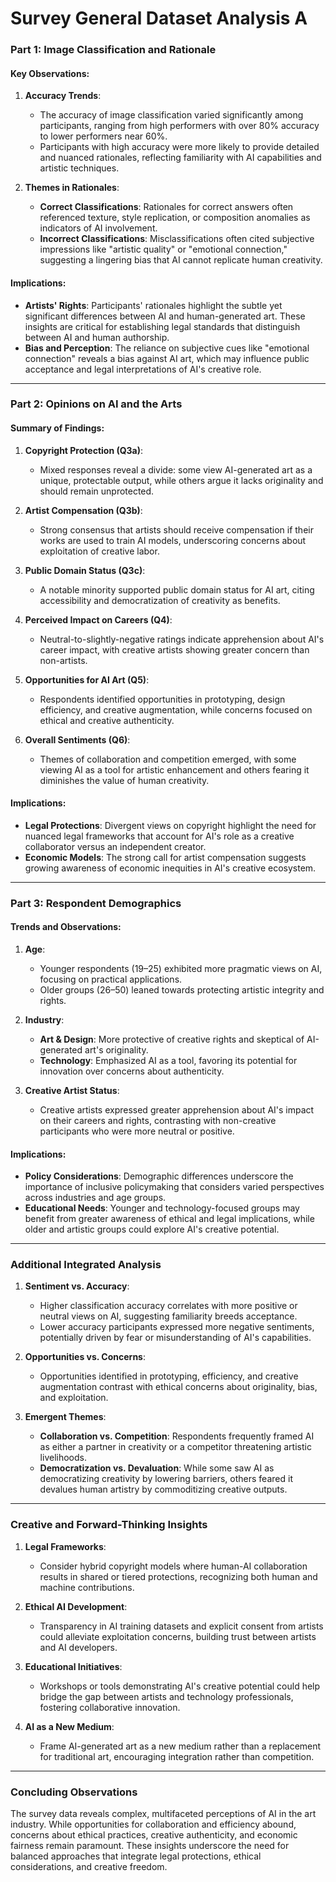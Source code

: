 # Survey General Dataset Analysis A

### **Part 1: Image Classification and Rationale**

#### Key Observations:

1. **Accuracy Trends**:
    
    - The accuracy of image classification varied significantly among participants, ranging from high performers with over 80% accuracy to lower performers near 60%.
    - Participants with high accuracy were more likely to provide detailed and nuanced rationales, reflecting familiarity with AI capabilities and artistic techniques.
2. **Themes in Rationales**:
    
    - **Correct Classifications**: Rationales for correct answers often referenced texture, style replication, or composition anomalies as indicators of AI involvement.
    - **Incorrect Classifications**: Misclassifications often cited subjective impressions like "artistic quality" or "emotional connection," suggesting a lingering bias that AI cannot replicate human creativity.

#### Implications:

- **Artists' Rights**: Participants' rationales highlight the subtle yet significant differences between AI and human-generated art. These insights are critical for establishing legal standards that distinguish between AI and human authorship.
- **Bias and Perception**: The reliance on subjective cues like "emotional connection" reveals a bias against AI art, which may influence public acceptance and legal interpretations of AI's creative role.

---

### **Part 2: Opinions on AI and the Arts**

#### Summary of Findings:

1. **Copyright Protection (Q3a)**:
    
    - Mixed responses reveal a divide: some view AI-generated art as a unique, protectable output, while others argue it lacks originality and should remain unprotected.
2. **Artist Compensation (Q3b)**:
    
    - Strong consensus that artists should receive compensation if their works are used to train AI models, underscoring concerns about exploitation of creative labor.
3. **Public Domain Status (Q3c)**:
    
    - A notable minority supported public domain status for AI art, citing accessibility and democratization of creativity as benefits.
4. **Perceived Impact on Careers (Q4)**:
    
    - Neutral-to-slightly-negative ratings indicate apprehension about AI's career impact, with creative artists showing greater concern than non-artists.
5. **Opportunities for AI Art (Q5)**:
    
    - Respondents identified opportunities in prototyping, design efficiency, and creative augmentation, while concerns focused on ethical and creative authenticity.
6. **Overall Sentiments (Q6)**:
    
    - Themes of collaboration and competition emerged, with some viewing AI as a tool for artistic enhancement and others fearing it diminishes the value of human creativity.

#### Implications:

- **Legal Protections**: Divergent views on copyright highlight the need for nuanced legal frameworks that account for AI's role as a creative collaborator versus an independent creator.
- **Economic Models**: The strong call for artist compensation suggests growing awareness of economic inequities in AI's creative ecosystem.

---

### **Part 3: Respondent Demographics**

#### Trends and Observations:

1. **Age**:
    
    - Younger respondents (19–25) exhibited more pragmatic views on AI, focusing on practical applications.
    - Older groups (26–50) leaned towards protecting artistic integrity and rights.
2. **Industry**:
    
    - **Art & Design**: More protective of creative rights and skeptical of AI-generated art's originality.
    - **Technology**: Emphasized AI as a tool, favoring its potential for innovation over concerns about authenticity.
3. **Creative Artist Status**:
    
    - Creative artists expressed greater apprehension about AI's impact on their careers and rights, contrasting with non-creative participants who were more neutral or positive.

#### Implications:

- **Policy Considerations**: Demographic differences underscore the importance of inclusive policymaking that considers varied perspectives across industries and age groups.
- **Educational Needs**: Younger and technology-focused groups may benefit from greater awareness of ethical and legal implications, while older and artistic groups could explore AI's creative potential.

---

### **Additional Integrated Analysis**

1. **Sentiment vs. Accuracy**:
    
    - Higher classification accuracy correlates with more positive or neutral views on AI, suggesting familiarity breeds acceptance.
    - Lower accuracy participants expressed more negative sentiments, potentially driven by fear or misunderstanding of AI's capabilities.
2. **Opportunities vs. Concerns**:
    
    - Opportunities identified in prototyping, efficiency, and creative augmentation contrast with ethical concerns about originality, bias, and exploitation.
3. **Emergent Themes**:
    
    - **Collaboration vs. Competition**: Respondents frequently framed AI as either a partner in creativity or a competitor threatening artistic livelihoods.
    - **Democratization vs. Devaluation**: While some saw AI as democratizing creativity by lowering barriers, others feared it devalues human artistry by commoditizing creative outputs.

---

### **Creative and Forward-Thinking Insights**

1. **Legal Frameworks**:
    
    - Consider hybrid copyright models where human-AI collaboration results in shared or tiered protections, recognizing both human and machine contributions.
2. **Ethical AI Development**:
    
    - Transparency in AI training datasets and explicit consent from artists could alleviate exploitation concerns, building trust between artists and AI developers.
3. **Educational Initiatives**:
    
    - Workshops or tools demonstrating AI's creative potential could help bridge the gap between artists and technology professionals, fostering collaborative innovation.
4. **AI as a New Medium**:
    
    - Frame AI-generated art as a new medium rather than a replacement for traditional art, encouraging integration rather than competition.

---

### **Concluding Observations**

The survey data reveals complex, multifaceted perceptions of AI in the art industry. While opportunities for collaboration and efficiency abound, concerns about ethical practices, creative authenticity, and economic fairness remain paramount. These insights underscore the need for balanced approaches that integrate legal protections, ethical considerations, and creative freedom.